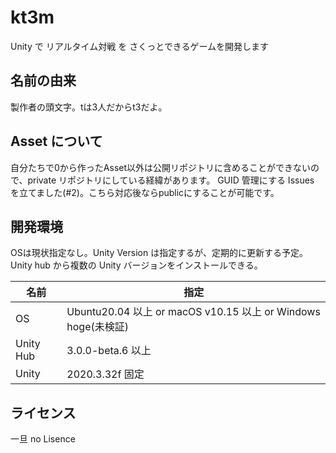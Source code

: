 # kt3m
Unity で リアルタイム対戦 を さくっとできるゲームを開発します

## 名前の由来

製作者の頭文字。tは3人だからt3だよ。

## Asset について

自分たちで0から作ったAsset以外は公開リポジトリに含めることができないので、private リポジトリにしている経緯があります。
GUID 管理にする Issues を立てました(#2)。こちら対応後ならpublicにすることが可能です。

## 開発環境

OSは現状指定なし。Unity Version は指定するが、定期的に更新する予定。 Unity hub から複数の Unity バージョンをインストールできる。

| 名前 | 指定 |
| -- | --- |
| OS | Ubuntu20.04 以上 or macOS v10.15 以上 or Windows hoge(未検証) |
| Unity Hub | 3.0.0-beta.6 以上 |
| Unity | 2020.3.32f 固定 |


## ライセンス

一旦 no Lisence
